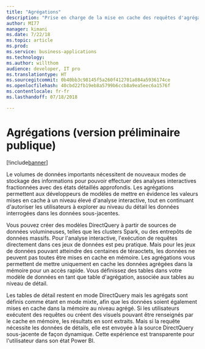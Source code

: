 ```yaml
---
title: "Agrégations"
description: "Prise en charge de la mise en cache des requêtes d'agrégation tout continuant d'autoriser les utilisateurs à explorer au niveau du détail via DirectQuery"
author: MI77
manager: kimani
ms.date: 7/22/18
ms.topic: article
ms.prod: 
ms.service: business-applications
ms.technology: 
ms.author: willthom
audience: developer, IT pro
ms.translationtype: HT
ms.sourcegitcommit: 0b40bb3c98145f5a260f412701a884a5936174ce
ms.openlocfilehash: 40cbd22fb19eb8a5799b6ccb8a9ea5eec6a1576f
ms.contentlocale: fr-fr
ms.lasthandoff: 07/18/2018

---
```


# <a name="aggregations-public-preview"></a>Agrégations (version préliminaire publique)

[!include[banner](../../../includes/banner.md)]


Le volumes de données importants nécessitent de nouveaux modes de stockage des informations pour pouvoir effectuer des analyses interactives fractionnées avec des états détaillés approfondis. Les agrégations permettent aux développeurs de modèles de mettre en évidence les valeurs mises en cache à un niveau élevé d'analyse interactive, tout en continuant d'autoriser les utilisateurs à explorer au niveau du détail les données interrogées dans les données sous-jacentes.

Vous pouvez créer des modèles DirectQuery à partir de sources de données volumineuses, telles que les clusters Spark, ou des entrepôts de données massifs. Pour l'analyse interactive, l'exécution de requêtes directement dans ces jeux de données est peu pratique. Mais pour les jeux de données pouvant atteindre des centaines de téraoctets, les données ne peuvent pas toutes être mises en cache en mémoire. Les agrégations vous permettent de mettre uniquement en cache les données agrégées dans la mémoire pour un accès rapide. Vous définissez des tables dans votre modèle de données en tant que table d'agrégation, associée aux tables au niveau de détail. 

Les tables de détail restent en mode DirectQuery mais les agrégats sont définis comme étant en mode mixte, afin que les données soient également mises en cache dans la mémoire au niveau agrégé. Si les utilisateurs exécutent des requêtes ou créent des visuels pouvant être renseignés par le cache en mémoire, les résultats en sont extraits. Mais si la requête nécessite les données de détails, elle est envoyée à la source DirectQuery sous-jacente de façon dynamique. Cette expérience est transparente pour l'utilisateur dans son état Power BI.

<!--
### Who uses this feature
This feature is intended for advanced modelers. It enables them to create data models with aggregate tables linked together to make sure that their end-user reports are designed to encourage filtering of data before queries are served from the DirectQuery source. 
## Status
### Development status
In development
#### Target timeframe
October ‘18
-->

